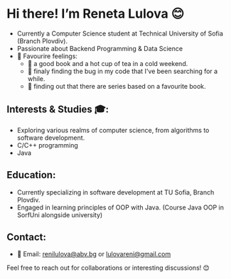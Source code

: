 # Hi there!  I’m Reneta Lulova 😊

-  Currently a Computer Science student at Technical University of Sofia (Branch Plovdiv).
-  Passionate about Backend Programming & Data Science
- 🥰 Favourire feelings:
  - 📖 a good book and a hot cup of tea in a cold weekend.
  - 🐞 finaly finding the bug in my code that I've been searching for a while.
  - 🎥 finding out that there are series based on a favourite book. 

## Interests & Studies 🎓:
- Exploring various realms of computer science, from algorithms to software development.
- C/C++ programming
- Java 

## Education:
- Currently specializing in software development at TU Sofia, Branch Plovdiv.
- Engaged in learning principles of OOP with Java. (Course Java OOP in SorfUni alongside university)

## Contact:
- 📧 Email: renilulova@abv.bg or lulovareni@gmail.com

Feel free to reach out for collaborations or interesting discussions! 😊

<!---
RenetaLulova/RenetaLulova is a ✨ special ✨ repository because its `README.md` (this file) appears on your GitHub profile.
You can click the Preview link to take a look at your changes.
--->
